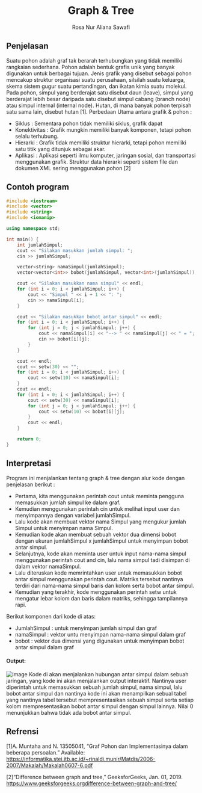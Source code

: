 # <h1 align="center">Graph & Tree</h1>
<p align="center">Rosa Nur Aliana Sawafi</p>

## Penjelasan 
Suatu pohon adalah graf tak berarah terhubungkan yang tidak memiliki rangkaian sederhana. Pohon adalah bentuk grafis unik yang banyak digunakan untuk berbagai tujuan. Jenis grafik yang disebut sebagai pohon mencakup struktur organisasi suatu perusahaan, silsilah suatu keluarga, skema sistem gugur suatu pertandingan, dan ikatan kimia suatu molekul. Pada pohon, simpul yang berderajat satu disebut daun (leave), simpul yang berderajat lebih besar daripada satu disebut simpul cabang (branch node) atau simpul internal (internal node). Hutan, di mana banyak pohon terpisah satu sama lain, disebut hutan [1].
Perbedaan Utama antara grafik & pohon :
- Siklus : Sementara pohon tidak memiliki siklus, grafik dapat
- Konektivitas : Grafik mungkin memiliki banyak komponen, tetapi pohon selalu terhubung.
- Hierarki : Grafik tidak memiliki struktur hierarki, tetapi pohon memiliki satu titik yang ditunjuk sebagai akar.
- Aplikasi : Aplikasi seperti ilmu komputer, jaringan sosial, dan transportasi menggunakan grafik. Struktur data hierarki seperti sistem file dan dokumen XML sering menggunakan pohon [2]

## Contoh program
``` C++
#include <iostream>
#include <vector>
#include <string>
#include <iomanip>

using namespace std;

int main() {
    int jumlahSimpul;
    cout << "Silakan masukkan jumlah simpul: ";
    cin >> jumlahSimpul;

    vector<string> namaSimpul(jumlahSimpul);
    vector<vector<int>> bobot(jumlahSimpul, vector<int>(jumlahSimpul));

    cout << "Silakan masukkan nama simpul" << endl;
    for (int i = 0; i < jumlahSimpul; i++) {
        cout << "Simpul " << i + 1 << ": ";
        cin >> namaSimpul[i];
    }

    cout << "Silakan masukkan bobot antar simpul" << endl;
    for (int i = 0; i < jumlahSimpul; i++) {
        for (int j = 0; j < jumlahSimpul; j++) {
            cout << namaSimpul[i] << "--> " << namaSimpul[j] << " = ";
            cin >> bobot[i][j];
        }
    }

    cout << endl;
    cout << setw(30) << "";
    for (int i = 0; i < jumlahSimpul; i++) {
        cout << setw(10) << namaSimpul[i];
    }
    cout << endl;
    for (int i = 0; i < jumlahSimpul; i++) {
        cout << setw(30) << namaSimpul[i];
        for (int j = 0; j < jumlahSimpul; j++) {
            cout << setw(10) << bobot[i][j];
        }
        cout << endl;
    }

    return 0;
}
```

## Interpretasi
Program ini menjalankan tentang graph & tree dengan alur kode dengan penjelasan berikut :
- Pertama, kita menggunakan perintah cout untuk meminta pengguna memasukkan jumlah simpul ke dalam graf.
- Kemudian menggunakan perintah cin untuk melihat input user dan menyimpannya dengan variabel jumlahSimpul.
- Lalu kode akan membuat vektor nama Simpul yang mengukur jumlah Simpul untuk menyimpan nama Simpul.
- Kemudian kode akan membuat sebuah vektor dua dimensi bobot dengan ukuran jumlahSimpul x jumlahSimpul untuk menyimpan bobot antar simpul.
- Selanjutnya, kode akan meminta user untuk input nama-nama simpul menggunakan perintah cout and cin, lalu nama simpul tadi disimpan di dalam vektor namaSimpul.
- Lalu diteruskan kode memrintahkan user untuk memasukkan bobot antar simpul menggunakan perintah cout. Matriks tersebut nantinya terdiri dari nama-nama simpul baris dan kolom serta bobot antar simpul.
- Kemudian yang terakhir, kode menggunakan perintah setw untuk mengatur lebar kolom dan baris dalam matriks, sehingga tampilannya rapi.

Berikut komponen dari kode di atas:
- JumlahSimpul : untuk menyimpan jumlah simpul dan graf
- namaSimpul : vektor untu menyimpan nama-nama simpul dalam graf
- bobot : vektor dua dimensi yang digunakan untuk menyimpan bobot antar simpul dalam graf

#### Output:
![image](https://github.com/xyzall1/Struktur-Data-Assigment/assets/161272189/da53b593-222b-4e5c-a936-07e5be5c18e5)
Kode di akan menjalankan hubungan antar simpul dalam sebuah jaringan, yang kode ini akan menjalankan output interaktif. Nantinya user diperintah untuk memasukkan sebuah jumlah simpul, nama simpul, lalu bobot antar simpul dan nantinya kode ini akan menampilkan sebual tabel yang nantinya tabel tersebut mempresentasikan sebuah simpul serta setiap kolom mempresentasikan bobot antar simpul dengan simpul lainnya. Nilai 0 menunjukkan bahwa tidak ada bobot antar simpul.


 ## Refrensi
 [1]A. Muntaha and N. 13505041, “Graf Pohon dan Implementasinya dalam beberapa persoalan.” Available: https://informatika.stei.itb.ac.id/~rinaldi.munir/Matdis/2006-2007/Makalah/Makalah0607-6.pdf

 [2]“Difference between graph and tree,” GeeksforGeeks, Jan. 01, 2019. https://www.geeksforgeeks.orgdifference-between-graph-and-tree/